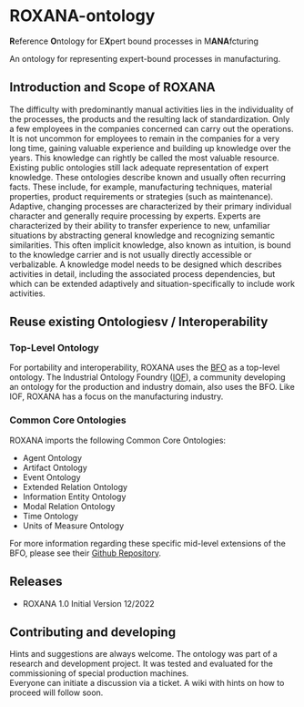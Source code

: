 # ROXANA-ontology  
**R**eference **O**ntology for E**X**pert bound processes in M**ANA**fcturing

An ontology for representing expert-bound processes in manufacturing. 

## Introduction and Scope of ROXANA
The difficulty with predominantly manual activities lies in the individuality of the processes, the products and the resulting lack of standardization. Only a few employees in the companies concerned can carry out the operations. It is not uncommon for employees to remain in the companies for a very long time, gaining valuable experience and building up knowledge over the years. This knowledge can rightly be called the most valuable resource. Existing public ontologies still lack adequate representation of expert knowledge. These ontologies describe known and usually often recurring facts. These include, for example, manufacturing techniques, material properties, product requirements or strategies (such as maintenance).  
Adaptive, changing processes are characterized by their primary individual character and generally require processing by experts. Experts are characterized by their ability to transfer experience to new, unfamiliar situations by abstracting general knowledge and recognizing semantic similarities. This often implicit knowledge, also known as intuition, is bound to the knowledge carrier and is not usually directly accessible or verbalizable. A knowledge model needs to be designed which describes activities in detail, including the associated process dependencies, but which can be extended adaptively and situation-specifically to include work activities.

## Reuse existing Ontologiesv / Interoperability
### Top-Level Ontology

For portability and interoperability, ROXANA uses the [BFO](https://basic-formal-ontology.org/) as a top-level ontology. The Industrial Ontology Foundry ([IOF](https://www.industrialontologies.org/)), a community developing an ontology for the production and industry domain, also uses the BFO. Like IOF, ROXANA has a focus on the manufacturing industry.

### Common Core Ontologies
ROXANA imports the following Common Core Ontologies:
- Agent Ontology
- Artifact Ontology
- Event Ontology
- Extended Relation Ontology
- Information Entity Ontology
- Modal Relation Ontology 
- Time Ontology
- Units of Measure Ontology

For more information regarding these specific mid-level extensions of the BFO, please see their [Github Repository](https://github.com/CommonCoreOntology/CommonCoreOntologies). 

## Releases
- ROXANA 1.0 Initial Version 12/2022

## Contributing and developing
Hints and suggestions are always welcome. The ontology was part of a research and development project. It was tested and evaluated for the commissioning of special production machines.  
Everyone can initiate a discussion via a ticket. A wiki with hints on how to proceed will follow soon. 
